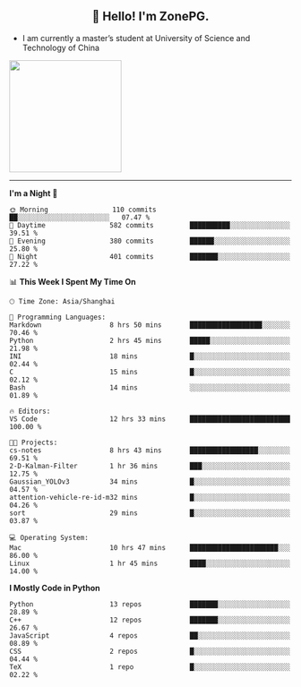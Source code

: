 <h2 align="center">👋 Hello! I'm ZonePG.</h2>

- I am currently a master’s student at University of Science and Technology of China

<img height=200 align="center" src="https://github-readme-stats.vercel.app/api?username=zonepg" />

-------

<!--START_SECTION:waka-->
**I'm a Night 🦉** 

```text
🌞 Morning                110 commits         ██░░░░░░░░░░░░░░░░░░░░░░░   07.47 % 
🌆 Daytime                582 commits         ██████████░░░░░░░░░░░░░░░   39.51 % 
🌃 Evening                380 commits         ██████░░░░░░░░░░░░░░░░░░░   25.80 % 
🌙 Night                  401 commits         ███████░░░░░░░░░░░░░░░░░░   27.22 % 
```


📊 **This Week I Spent My Time On** 

```text
🕑︎ Time Zone: Asia/Shanghai

💬 Programming Languages: 
Markdown                 8 hrs 50 mins       ██████████████████░░░░░░░   70.46 % 
Python                   2 hrs 45 mins       █████░░░░░░░░░░░░░░░░░░░░   21.98 % 
INI                      18 mins             █░░░░░░░░░░░░░░░░░░░░░░░░   02.44 % 
C                        15 mins             █░░░░░░░░░░░░░░░░░░░░░░░░   02.12 % 
Bash                     14 mins             ░░░░░░░░░░░░░░░░░░░░░░░░░   01.89 % 

🔥 Editors: 
VS Code                  12 hrs 33 mins      █████████████████████████   100.00 % 

🐱‍💻 Projects: 
cs-notes                 8 hrs 43 mins       █████████████████░░░░░░░░   69.51 % 
2-D-Kalman-Filter        1 hr 36 mins        ███░░░░░░░░░░░░░░░░░░░░░░   12.75 % 
Gaussian_YOLOv3          34 mins             █░░░░░░░░░░░░░░░░░░░░░░░░   04.57 % 
attention-vehicle-re-id-m32 mins             █░░░░░░░░░░░░░░░░░░░░░░░░   04.26 % 
sort                     29 mins             █░░░░░░░░░░░░░░░░░░░░░░░░   03.87 % 

💻 Operating System: 
Mac                      10 hrs 47 mins      ██████████████████████░░░   86.00 % 
Linux                    1 hr 45 mins        ████░░░░░░░░░░░░░░░░░░░░░   14.00 % 
```

**I Mostly Code in Python** 

```text
Python                   13 repos            ███████░░░░░░░░░░░░░░░░░░   28.89 % 
C++                      12 repos            ███████░░░░░░░░░░░░░░░░░░   26.67 % 
JavaScript               4 repos             ██░░░░░░░░░░░░░░░░░░░░░░░   08.89 % 
CSS                      2 repos             █░░░░░░░░░░░░░░░░░░░░░░░░   04.44 % 
TeX                      1 repo              █░░░░░░░░░░░░░░░░░░░░░░░░   02.22 % 
```




<!--END_SECTION:waka-->
